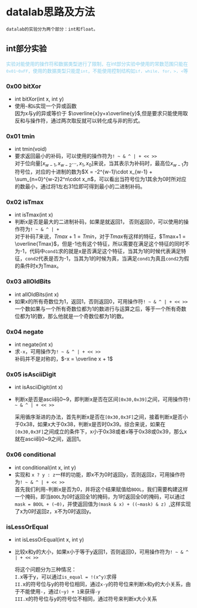 # datalab思路及方法
`datalab的实验分为两个部分：int和float。`

## int部分实验
<font color=skyblue size =2pp>实验对能使用的操作符和数据类型进行了限制，在int部分实验中使用的常数范围只能在`0x01~0xFF`，使用的数据类型只能是`int`，不能使用控制结构如`if, while, for，>, <`等</font>

### 0x00 bitXor
- int bitXor(int x, int y)
- 使用`~`和`&`实现一个异或函数  
  因为x与y的异或等价于 $\overline{x}y+x\overline{y}$,但是要求只能使用取反和与操作符，通过两次取反就可以转化成与非的形式。


### 0x01 tmin
- int tmin(void)
- 要求返回最小的补码，可以使用的操作符为`! ~ & ^ | + << >>`  
  对于位向量$[x_{w-1},x_{w-2}\cdots, x_{1}, x_{0}]$来说，当其表示为补码时，最高位$x_{w-1}$为符号位，对应的十进制的数为$X = -2^{w-1}\cdot x_{w-1} + \sum_{n=0}^{w-2}2^n\cdot x_n$，可以看出当符号位为1其余为0时所对应的数最小，通过将1左右31位即可得到最小的二进制补码。

### 0x02 isTmax
- int isTmax(int x)
- 判断x是否是最大的二进制补码，如果是就返回1， 否则返回0，可以使用的操作符为`! ~ & ^ | +`  
  对于补码$T$来说，$Tmax+1=Tmin$，对于$Tmax$有这样的特征，$Tmax+1 = \overline{Tmax}$，但是-1也有这个特征，所以需要在满足这个特征的同时不为-1，代码中`cond1`求的就是x是否满足这个特征，当其为1的时候代表满足特征，`cond2`代表是否为-1，当其为1的时候为真，当满足`cond1`为真且`cond2`为假的条件时x为Tmax。

### 0x03 allOldBits
- int allOldBits(int x)
- 如果x的所有奇数位为1，返回1，否则返回0，可用操作符`! ~ & ^ | + << >>`  
  一个数如果与一个所有奇数位都为1的数进行与运算之后，等于一个所有奇数位都为1的数，那么他就是一个奇数位都为1的数。

### 0x04 negate
- int negate(int x)
- 求`-x`，可用操作为`! ~ & ^ | + << >>`  
  补码并不是对称的，$-x = \overline x + 1$

### 0x05 isAsciiDigit
- int isAsciiDigit(int x)
- 判断x是否是ascii码0~9，即判断x是否在区间`[0x30,0x39]`之间，可用操作符`! ~ & ^ | + << >> `  
  
  采用循序渐进的办法，首先判断x是否在`[0x30,0x3F]`之间，接着判断x是否小于0x38，如果x大于0x38，判断x是否时0x39。综合来说，如果在`[0x30,0x3F]`之间成立的条件下，x小于0x38或者x等于0x38或0x39，那么x就在ascii码0~9之间，返回1。

### 0x06 conditional
- int conditional(int x, int y)
- 实现和 `x ? y : z`一样的功能，即x不为0时返回y，否则返回z，可用操作符为`! ~ & ^ | + << >>`  
  首先我们利用`~`判断x是否为0，并将这个结果赋值给`BOOL`，我们需要构建这样一个掩码，即当`BOOL`为0时返回全1的掩码，为1时返回全0的掩码，可以通过`mask = BOOL + (~0)`，并使返回值为`(mask & x) + ((~mask) & z) `,这样实现了x为0时返回z，x不为0时返回y。

### isLessOrEqual
- int isLessOrEqual(int x, int y)
- 比较x和y的大小，如果x小于等于y返回1，否则返回0，可用操作符为`! ~ & ^ | + << >>`
  
  将这个问题分为三种情况：  
  `I.`x等于y，可以通过`is_equal = !(x^y)`求得    
  `II.`x的符号位与y的符号位相同，通过`x-y`的符号位来判断x和y的大小关系，由于不能使用`-`，通过`(~y) + 1`来获得`-y`  
  `III.`x的符号位与y的符号位不相同，通过符号来判断x大小关系
  


